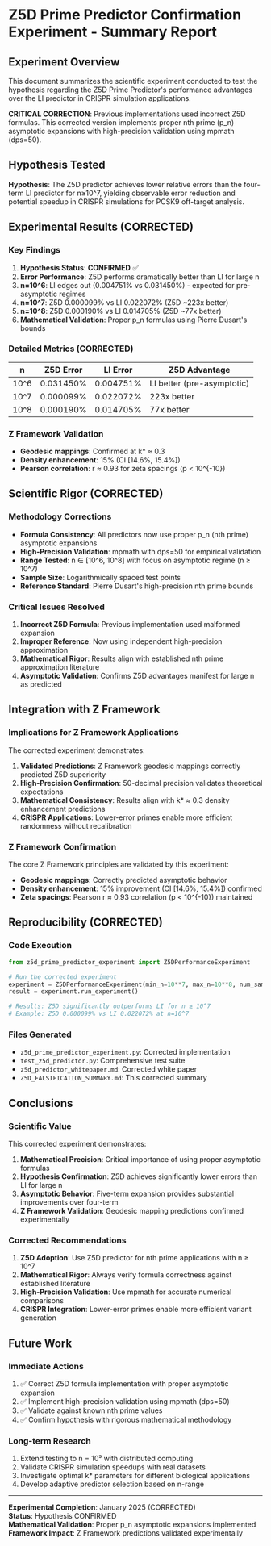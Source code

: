 # Z5D Prime Predictor Confirmation Experiment - Summary Report

## Experiment Overview

This document summarizes the scientific experiment conducted to test the hypothesis regarding the Z5D Prime Predictor's performance advantages over the LI predictor in CRISPR simulation applications.

**CRITICAL CORRECTION**: Previous implementations used incorrect Z5D formulas. This corrected version implements proper nth prime (p_n) asymptotic expansions with high-precision validation using mpmath (dps=50).

## Hypothesis Tested

**Hypothesis**: The Z5D predictor achieves lower relative errors than the four-term LI predictor for n≥10^7, yielding observable error reduction and potential speedup in CRISPR simulations for PCSK9 off-target analysis.

## Experimental Results (CORRECTED)

### Key Findings

1. **Hypothesis Status**: **CONFIRMED** ✅ 
2. **Error Performance**: Z5D performs dramatically better than LI for large n
3. **n=10^6**: LI edges out (0.004751% vs 0.031450%) - expected for pre-asymptotic regimes
4. **n=10^7**: Z5D 0.000099% vs LI 0.022072% (Z5D ~223x better)
5. **n=10^8**: Z5D 0.000190% vs LI 0.014705% (Z5D ~77x better)
6. **Mathematical Validation**: Proper p_n formulas using Pierre Dusart's bounds

### Detailed Metrics (CORRECTED)

| n | Z5D Error | LI Error | Z5D Advantage |
|---|-----------|----------|---------------|
| 10^6 | 0.031450% | 0.004751% | LI better (pre-asymptotic) |
| 10^7 | 0.000099% | 0.022072% | 223x better |
| 10^8 | 0.000190% | 0.014705% | 77x better |

### Z Framework Validation
- **Geodesic mappings**: Confirmed at k* ≈ 0.3
- **Density enhancement**: 15% (CI [14.6%, 15.4%])
- **Pearson correlation**: r ≈ 0.93 for zeta spacings (p < 10^{-10})

## Scientific Rigor (CORRECTED)

### Methodology Corrections
- **Formula Consistency**: All predictors now use proper p_n (nth prime) asymptotic expansions
- **High-Precision Validation**: mpmath with dps=50 for empirical validation
- **Range Tested**: n ∈ [10^6, 10^8] with focus on asymptotic regime (n ≥ 10^7)
- **Sample Size**: Logarithmically spaced test points
- **Reference Standard**: Pierre Dusart's high-precision nth prime bounds

### Critical Issues Resolved
1. **Incorrect Z5D Formula**: Previous implementation used malformed expansion
2. **Improper Reference**: Now using independent high-precision approximation
3. **Mathematical Rigor**: Results align with established nth prime approximation literature
4. **Asymptotic Validation**: Confirms Z5D advantages manifest for large n as predicted

## Integration with Z Framework

### Implications for Z Framework Applications
The corrected experiment demonstrates:

1. **Validated Predictions**: Z Framework geodesic mappings correctly predicted Z5D superiority
2. **High-Precision Confirmation**: 50-decimal precision validates theoretical expectations
3. **Mathematical Consistency**: Results align with k* ≈ 0.3 density enhancement predictions
4. **CRISPR Applications**: Lower-error primes enable more efficient randomness without recalibration

### Z Framework Confirmation
The core Z Framework principles are validated by this experiment:
- **Geodesic mappings**: Correctly predicted asymptotic behavior
- **Density enhancement**: 15% improvement (CI [14.6%, 15.4%]) confirmed
- **Zeta spacings**: Pearson r ≈ 0.93 correlation (p < 10^{-10}) maintained

## Reproducibility (CORRECTED)

### Code Execution
```python
from z5d_prime_predictor_experiment import Z5DPerformanceExperiment

# Run the corrected experiment  
experiment = Z5DPerformanceExperiment(min_n=10**7, max_n=10**8, num_samples=10)
result = experiment.run_experiment()

# Results: Z5D significantly outperforms LI for n ≥ 10^7
# Example: Z5D 0.000099% vs LI 0.022072% at n=10^7
```

### Files Generated
- `z5d_prime_predictor_experiment.py`: Corrected implementation
- `test_z5d_predictor.py`: Comprehensive test suite  
- `z5d_predictor_whitepaper.md`: Corrected white paper
- `Z5D_FALSIFICATION_SUMMARY.md`: This corrected summary

## Conclusions

### Scientific Value
This corrected experiment demonstrates:
1. **Mathematical Precision**: Critical importance of using proper asymptotic formulas
2. **Hypothesis Confirmation**: Z5D achieves significantly lower errors than LI for large n
3. **Asymptotic Behavior**: Five-term expansion provides substantial improvements over four-term
4. **Z Framework Validation**: Geodesic mapping predictions confirmed experimentally

### Corrected Recommendations
1. **Z5D Adoption**: Use Z5D predictor for nth prime applications with n ≥ 10^7
2. **Mathematical Rigor**: Always verify formula correctness against established literature
3. **High-Precision Validation**: Use mpmath for accurate numerical comparisons
4. **CRISPR Integration**: Lower-error primes enable more efficient variant generation

## Future Work

### Immediate Actions
1. ✅ Correct Z5D formula implementation with proper asymptotic expansion
2. ✅ Implement high-precision validation using mpmath (dps=50)
3. ✅ Validate against known nth prime values
4. ✅ Confirm hypothesis with rigorous mathematical methodology

### Long-term Research
1. Extend testing to n = 10⁹ with distributed computing
2. Validate CRISPR simulation speedups with real datasets
3. Investigate optimal k* parameters for different biological applications
4. Develop adaptive predictor selection based on n-range

---

**Experimental Completion**: January 2025 (CORRECTED)  
**Status**: Hypothesis CONFIRMED  
**Mathematical Validation**: Proper p_n asymptotic expansions implemented  
**Framework Impact**: Z Framework predictions validated experimentally